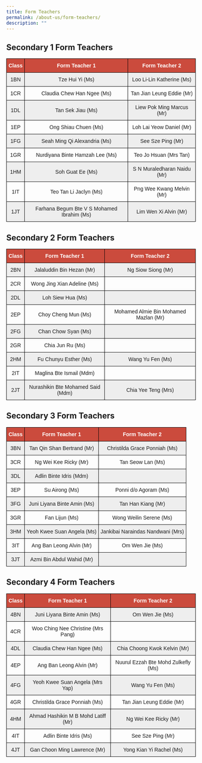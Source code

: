 ```yaml
---
title: Form Teachers
permalink: /about-us/form-teachers/
description: ""
---
```

Secondary 1 Form Teachers
-------------------------

<style type="text/css">
.tg  {border-collapse:collapse;border-spacing:0;}
.tg td{border-color:black;border-style:solid;border-width:1px;font-family:Arial, sans-serif;font-size:14px;
  overflow:hidden;padding:10px 5px;word-break:normal;}
.tg th{border-color:black;border-style:solid;border-width:1px;font-family:Arial, sans-serif;font-size:14px;
  font-weight:normal;overflow:hidden;padding:10px 5px;word-break:normal;}
.tg .tg-un5n{background-color:#CB4B3D;color:#FFF;font-weight:bold;text-align:center;vertical-align:top}
.tg .tg-mgsp{background-color:#EEE;text-align:center;vertical-align:middle}
.tg .tg-nrix{text-align:center;vertical-align:middle}
</style>
<table class="tg">
<thead>
  <tr>
    <th class="tg-un5n"><span style="font-weight:bolder">Class</span></th>
    <th class="tg-un5n"><span style="font-weight:bolder">Form Teacher 1</span></th>
    <th class="tg-un5n"><span style="font-weight:bolder">Form Teacher 2</span></th>
  </tr>
</thead>
<tbody>
  <tr>
    <td class="tg-mgsp">1BN</td>
    <td class="tg-mgsp">Tze Hui Yi (Ms)</td>
    <td class="tg-mgsp">Loo Li-Lin Katherine (Ms)</td>
  </tr>
  <tr>
    <td class="tg-nrix">1CR</td>
    <td class="tg-nrix">Claudia Chew Han Ngee (Ms)</td>
    <td class="tg-nrix">Tan Jian Leung Eddie (Mr)</td>
  </tr>
  <tr>
    <td class="tg-mgsp">1DL</td>
    <td class="tg-mgsp">Tan Sek Jiau (Ms)</td>
    <td class="tg-mgsp">Liew Pok Ming Marcus (Mr)</td>
  </tr>
  <tr>
    <td class="tg-nrix">1EP</td>
    <td class="tg-nrix">Ong Shiau Chuen (Ms)</td>
    <td class="tg-nrix">Loh Lai Yeow Daniel (Mr)</td>
  </tr>
  <tr>
    <td class="tg-mgsp">1FG</td>
    <td class="tg-mgsp">Seah Ming Qi Alexandria (Ms)</td>
    <td class="tg-mgsp">See Sze Ping (Mr)</td>
  </tr>
  <tr>
    <td class="tg-nrix">1GR</td>
    <td class="tg-nrix">Nurdiyana Binte Hamzah Lee (Ms)</td>
    <td class="tg-nrix">Teo Jo Hsuan (Mrs Tan)</td>
  </tr>
  <tr>
    <td class="tg-mgsp">1HM</td>
    <td class="tg-mgsp">Soh Guat Ee (Ms)</td>
    <td class="tg-mgsp">S N Muraledharan Naidu (Mr)</td>
  </tr>
  <tr>
    <td class="tg-nrix">1IT</td>
    <td class="tg-nrix">Teo Tan Li Jaclyn (Ms)</td>
    <td class="tg-nrix">Png Wee Kwang Melvin (Mr)</td>
  </tr>
  <tr>
    <td class="tg-mgsp">1JT</td>
    <td class="tg-mgsp">Farhana Begum Bte V S Mohamed Ibrahim (Ms)</td>
    <td class="tg-mgsp">Lim Wen Xi Alvin (Mr)</td>
  </tr>
</tbody>
</table>

Secondary 2 Form Teachers
-------------------------

<style type="text/css">
.tg  {border-collapse:collapse;border-spacing:0;}
.tg td{border-color:black;border-style:solid;border-width:1px;font-family:Arial, sans-serif;font-size:14px;
  overflow:hidden;padding:10px 5px;word-break:normal;}
.tg th{border-color:black;border-style:solid;border-width:1px;font-family:Arial, sans-serif;font-size:14px;
  font-weight:normal;overflow:hidden;padding:10px 5px;word-break:normal;}
.tg .tg-un5n{background-color:#CB4B3D;color:#FFF;font-weight:bold;text-align:center;vertical-align:top}
.tg .tg-mgsp{background-color:#EEE;text-align:center;vertical-align:middle}
.tg .tg-nrix{text-align:center;vertical-align:middle}
</style>
<table class="tg">
<thead>
  <tr>
    <th class="tg-un5n"><span style="font-weight:bolder">Class</span></th>
    <th class="tg-un5n"><span style="font-weight:bolder">Form Teacher 1</span></th>
    <th class="tg-un5n"><span style="font-weight:bolder">Form Teacher 2</span></th>
  </tr>
</thead>
<tbody>
  <tr>
    <td class="tg-mgsp">2BN</td>
    <td class="tg-mgsp">Jalaluddin Bin Hezan (Mr)</td>
    <td class="tg-mgsp">Ng Siow Siong (Mr)</td>
  </tr>
  <tr>
    <td class="tg-nrix">2CR</td>
    <td class="tg-nrix">Wong Jing Xian Adeline (Ms)</td>
    <td class="tg-nrix"></td>
  </tr>
  <tr>
    <td class="tg-mgsp">2DL</td>
    <td class="tg-mgsp">Loh Siew Hua (Ms)</td>
    <td class="tg-mgsp"></td>
  </tr>
  <tr>
    <td class="tg-nrix">2EP</td>
    <td class="tg-nrix">Choy Cheng Mun (Ms)</td>
    <td class="tg-nrix">Mohamed Almie Bin Mohamed Mazlan (Mr)</td>
  </tr>
  <tr>
    <td class="tg-mgsp">2FG</td>
    <td class="tg-mgsp">Chan Chow Syan (Ms)</td>
    <td class="tg-mgsp"></td>
  </tr>
  <tr>
    <td class="tg-nrix">2GR</td>
    <td class="tg-nrix">Chia Jun Ru (Ms)</td>
    <td class="tg-nrix"></td>
  </tr>
  <tr>
    <td class="tg-mgsp">2HM</td>
    <td class="tg-mgsp">Fu Chunyu Esther (Ms)</td>
    <td class="tg-mgsp">Wang Yu Fen (Ms)</td>
  </tr>
  <tr>
    <td class="tg-nrix">2IT</td>
    <td class="tg-nrix">Maglina Bte Ismail (Mdm)</td>
    <td class="tg-nrix"></td>
  </tr>
  <tr>
    <td class="tg-mgsp">2JT</td>
    <td class="tg-mgsp">Nurashikin Bte Mohamed Said (Mdm)</td>
    <td class="tg-mgsp">Chia Yee Teng (Mrs)</td>
  </tr>
</tbody>
</table>

Secondary 3 Form Teachers
-------------------------


<style type="text/css">
.tg  {border-collapse:collapse;border-spacing:0;}
.tg td{border-color:black;border-style:solid;border-width:1px;font-family:Arial, sans-serif;font-size:14px;
  overflow:hidden;padding:10px 5px;word-break:normal;}
.tg th{border-color:black;border-style:solid;border-width:1px;font-family:Arial, sans-serif;font-size:14px;
  font-weight:normal;overflow:hidden;padding:10px 5px;word-break:normal;}
.tg .tg-un5n{background-color:#CB4B3D;color:#FFF;font-weight:bold;text-align:center;vertical-align:top}
.tg .tg-mgsp{background-color:#EEE;text-align:center;vertical-align:middle}
.tg .tg-nrix{text-align:center;vertical-align:middle}
</style>
<table class="tg">
<thead>
  <tr>
    <th class="tg-un5n"><span style="font-weight:bolder">Class</span></th>
    <th class="tg-un5n"><span style="font-weight:bolder">Form Teacher 1</span></th>
    <th class="tg-un5n"><span style="font-weight:bolder">Form Teacher 2</span></th>
  </tr>
</thead>
<tbody>
  <tr>
    <td class="tg-mgsp">3BN</td>
    <td class="tg-mgsp">Tan Qin Shan Bertrand (Mr)</td>
    <td class="tg-mgsp">Christilda Grace Ponniah (Ms)</td>
  </tr>
  <tr>
    <td class="tg-nrix">3CR</td>
    <td class="tg-nrix">Ng Wei Kee Ricky (Mr)</td>
    <td class="tg-nrix">Tan Seow Lan (Ms)</td>
  </tr>
  <tr>
    <td class="tg-mgsp">3DL</td>
    <td class="tg-mgsp">Adlin Binte Idris (Mdm)</td>
    <td class="tg-mgsp"></td>
  </tr>
  <tr>
    <td class="tg-nrix">3EP</td>
    <td class="tg-nrix">Su Airong (Ms)</td>
    <td class="tg-nrix">Ponni d/o Agoram (Ms)</td>
  </tr>
  <tr>
    <td class="tg-mgsp">3FG</td>
    <td class="tg-mgsp">Juni Liyana Binte Amin (Ms)</td>
    <td class="tg-mgsp">Tan Han Kiang (Mr)</td>
  </tr>
  <tr>
    <td class="tg-nrix">3GR</td>
    <td class="tg-nrix">Fan Lijun (Ms)</td>
    <td class="tg-nrix">Wong Weilin Serene (Ms)</td>
  </tr>
  <tr>
    <td class="tg-mgsp">3HM</td>
    <td class="tg-mgsp">Yeoh Kwee Suan Angela (Ms)</td>
    <td class="tg-mgsp">Jankibai Naraindas Nandwani (Mrs)</td>
  </tr>
  <tr>
    <td class="tg-nrix">3IT</td>
    <td class="tg-nrix">Ang Ban Leong Alvin (Mr)</td>
    <td class="tg-nrix">Om Wen Jie (Ms)</td>
  </tr>
  <tr>
    <td class="tg-mgsp">3JT</td>
    <td class="tg-mgsp">Azmi Bin Abdul Wahid (Mr)</td>
    <td class="tg-mgsp"></td>
  </tr>
</tbody>
</table>

Secondary 4 Form Teachers
-------------------------

<style type="text/css">
.tg  {border-collapse:collapse;border-spacing:0;}
.tg td{border-color:black;border-style:solid;border-width:1px;font-family:Arial, sans-serif;font-size:14px;
  overflow:hidden;padding:10px 5px;word-break:normal;}
.tg th{border-color:black;border-style:solid;border-width:1px;font-family:Arial, sans-serif;font-size:14px;
  font-weight:normal;overflow:hidden;padding:10px 5px;word-break:normal;}
.tg .tg-un5n{background-color:#CB4B3D;color:#FFF;font-weight:bold;text-align:center;vertical-align:top}
.tg .tg-mgsp{background-color:#EEE;text-align:center;vertical-align:middle}
.tg .tg-nrix{text-align:center;vertical-align:middle}
</style>
<table class="tg">
<thead>
  <tr>
    <th class="tg-un5n"><span style="font-weight:bolder">Class</span></th>
    <th class="tg-un5n"><span style="font-weight:bolder">Form Teacher 1</span></th>
    <th class="tg-un5n"><span style="font-weight:bolder">Form Teacher 2</span></th>
  </tr>
</thead>
<tbody>
  <tr>
    <td class="tg-mgsp">4BN</td>
    <td class="tg-mgsp">Juni Liyana Binte Amin (Ms)</td>
    <td class="tg-mgsp">Om Wen Jie (Ms)</td>
  </tr>
  <tr>
    <td class="tg-nrix">4CR</td>
    <td class="tg-nrix">Woo Ching Nee Christine (Mrs Pang)</td>
    <td class="tg-nrix"></td>
  </tr>
  <tr>
    <td class="tg-mgsp">4DL</td>
    <td class="tg-mgsp">Claudia Chew Han Ngee (Ms)</td>
    <td class="tg-mgsp">Chia Choong Kwok Kelvin (Mr)</td>
  </tr>
  <tr>
    <td class="tg-nrix">4EP</td>
    <td class="tg-nrix">Ang Ban Leong Alvin (Mr)</td>
    <td class="tg-nrix">Nuurul Ezzah Bte Mohd Zulkefly (Ms)</td>
  </tr>
  <tr>
    <td class="tg-mgsp">4FG</td>
    <td class="tg-mgsp">Yeoh Kwee Suan Angela (Mrs Yap)</td>
    <td class="tg-mgsp">Wang Yu Fen (Ms)</td>
  </tr>
  <tr>
    <td class="tg-nrix">4GR</td>
    <td class="tg-nrix">Christilda Grace Ponniah (Ms)</td>
    <td class="tg-nrix">Tan Jian Leung Eddie (Mr)</td>
  </tr>
  <tr>
    <td class="tg-mgsp">4HM</td>
    <td class="tg-mgsp">Ahmad Hashikin M B Mohd Latiff (Mr)</td>
    <td class="tg-mgsp">Ng Wei Kee Ricky (Mr)</td>
  </tr>
  <tr>
    <td class="tg-nrix">4IT</td>
    <td class="tg-nrix">Adlin Binte Idris (Ms)</td>
    <td class="tg-nrix">See Sze Ping (Mr)</td>
  </tr>
  <tr>
    <td class="tg-mgsp">4JT</td>
    <td class="tg-mgsp">Gan Choon Ming Lawrence (Mr)</td>
    <td class="tg-mgsp">Yong Kian Yi Rachel (Ms)</td>
  </tr>
</tbody>
</table>